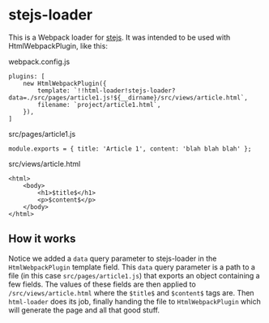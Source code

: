 # stejs-loader

This is a Webpack loader for [stejs](https://github.com/ItsaMeTuni/stejs). It was intended to be used with HtmlWebpackPlugin, like this:

webpack.config.js
```
plugins: [
    new HtmlWebpackPlugin({
        template: `!!html-loader!stejs-loader?data=./src/pages/article1.js!${__dirname}/src/views/article.html`,
        filename: `project/article1.html`,
    }),
]
```

src/pages/article1.js
```
module.exports = { title: 'Article 1', content: 'blah blah blah' };
```

src/views/article.html
```
<html>
    <body>
        <h1>$title$</h1>
        <p>$content$</p>
    </body>
</html>
```

## How it works

Notice we added a `data` query parameter to stejs-loader in the `HtmlWebpackPlugin` template field. This `data` query parameter is a path to a file (in this case `src/pages/article1.js`) that exports an object containing a few fields. The values of these fields are then applied to `/src/views/article.html` where the `$title$` and `$content$` tags are. Then `html-loader` does its job, finally handing the file to `HtmlWebpackPlugin` which will generate the page and all that good stuff.